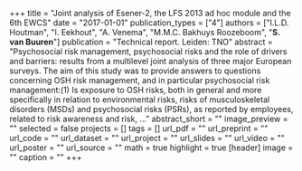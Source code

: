 +++
title = "Joint analysis of Esener-2, the LFS 2013 ad hoc module and the 6th EWCS"
date = "2017-01-01"
publication_types = ["4"]
authors = ["I.L.D. Houtman", "I. Eekhout", "A. Venema", "M.M.C. Bakhuys Roozeboom", "**S. van Buuren**"]
publication = "Technical report. Leiden: TNO"
abstract = "Psychosocial risk management, psychosocial risks and the role of drivers and barriers: results from a multilevel joint analysis of three major European surveys. The aim of this study was to provide answers to questions concerning OSH risk management, and in particular psychosocial risk management:(1) Is exposure to OSH risks, both in general and more specifically in relation to environmental risks, risks of musculoskeletal disorders (MSDs) and psychosocial risks (PSRs), as reported by employees, related to risk awareness and risk, ..."
abstract_short = ""
image_preview = ""
selected = false
projects = []
tags = []
url_pdf = ""
url_preprint = ""
url_code = ""
url_dataset = ""
url_project = ""
url_slides = ""
url_video = ""
url_poster = ""
url_source = ""
math = true
highlight = true
[header]
image = ""
caption = ""
+++
